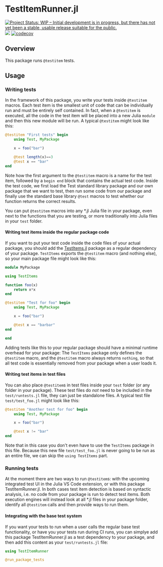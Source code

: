 # TestItemRunner.jl

[![Project Status: WIP – Initial development is in progress, but there has not yet been a stable, usable release suitable for the public.](https://www.repostatus.org/badges/latest/wip.svg)](https://www.repostatus.org/#wip)
![](https://github.com/julia-vscode/TestItemRunner.jl/workflows/Run%20tests/badge.svg)
[![codecov](https://codecov.io/gh/julia-vscode/TestItemRunner.jl/branch/main/graph/badge.svg)](https://codecov.io/gh/julia-vscode/TestItemRunner.jl)

## Overview

This package runs `@testitem` tests.

## Usage

### Writing tests

In the framework of this package, you write your tests inside `@testitem` macros. Each test item is the smallest unit of code that can be individually run and must be entirely self contained. In fact, when a `@testitem` is executed, all the code in the test item will be placed into a new Julia `module` and then this new module will be run. A typical `@testitem` might look like this:

```julia
@testitem "First tests" begin
    using Test, MyPackage

    x = foo("bar")

    @test length(x)==3
    @test x == "bar"
end
```

Note how the first argument to the `@testitem` macro is a name for the test item, followed by a `begin end` block that contains the actual test code. Inside the test code, we first load the Test standard library package and our own package that we want to test, then run some code from our package and finally use the standard base library `@test` macros to test whether our function returns the correct results.

You can put `@testitem` macros into any *.jl Julia file in your package, even next to the functions that you are testing, or more traditionally into Julia files in your `test` folder. 

#### Writing test items inside the regular package code

If you want to put your test code inside the code files of your actual package, you should add the [TestItems.jl](https://github.com/julia-vscode/TestItems.jl) package as a regular dependency of your package. `TestItems` exports the `@testitem` macro (and nothing else), so your main package file might look like this:

```julia
module MyPackage

using TestItems

function foo(x)
    return x*x
end

@testitem "Test for foo" begin
    using Test, MyPackage

    x = foo("bar")

    @test x == "barbar"
end

end
```

Adding tests like this to your regular package should have a minimal runtime overhead for your package: The `TestItems` package only defines the `@testitem` macro, and the `@testitem` macro always returns `nothing`, so that all test code is essentially removed from your package when a user loads it.

#### Writing test items in test files

You can also place `@testitem`s in test files inside your `test` folder (or any folder in your package). These test files do _not_ need to be included in the `test/runtests.jl` file, they can just be standalone files. A typical test file `test/test_foo.jl` might look like this:

```julia
@testitem "Another test for foo" begin
    using Test, MyPackage

    x = foo("bar")

    @test x != "bar"
end
```

Note that in this case you don't even have to use the `TestItems` package in this file. Because this new file `test/test_foo.jl` is never going to be run as an entire file, we can skip the `using TestItems` part.

### Running tests

At the moment there are two ways to run `@testitem`s: with the upcoming integrated test UI in the Julia VS Code extension, or with this package TestItemRunner.jl. In both cases test item detection is based on syntactic analysis, i.e. no code from your package is run to detect test items. Both execution engines will instead look at all *.jl files in your package folder, identify all `@testitem` calls and then provide ways to run them.

#### Integrating with the base test system

If you want your tests to run when a user calls the regular base test functionality, or have you your tests run during CI runs, you can simplye add this package TestItemRunner.jl as a test dependency to your package, and then add this content as your `test/runtests.jl` file:

```julia
using TestItemRunner

@run_package_tests
```
